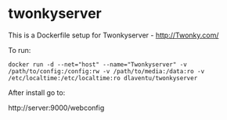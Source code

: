 # twonkyserver

This is a Dockerfile setup for Twonkyserver - http://Twonky.com/

To run:

```
docker run -d --net="host" --name="Twonkyserver" -v /path/to/config:/config:rw -v /path/to/media:/data:ro -v /etc/localtime:/etc/localtime:ro dlaventu/twonkyserver
```

After install go to:

http://server:9000/webconfig
